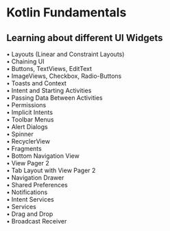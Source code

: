 # Kotlin Fundamentals

## Learning about different UI Widgets 

 • Layouts (Linear and Constraint Layouts) </br>
 • Chaining UI </br>
 • Buttons, TextViews, EditText </br>
 • ImageViews, Checkbox, Radio-Buttons </br>
 • Toasts and Context </br>
 • Intent and Starting Activities </br>
 • Passing Data Between Activities </br>
 • Permissions </br>
 • Implicit Intents </br>
 • Toolbar Menus </br>
 • Alert Dialogs </br>
 • Spinner </br>
 • RecyclerView </br>
 • Fragments </br>
 • Bottom Navigation View </br>
 • View Pager 2 </br>
 • Tab Layout with View Pager 2 </br>
 • Navigation Drawer </br>
 • Shared Preferences </br>
 • Notifications </br>
 • Intent Services </br>
 • Services </br>
 • Drag and Drop </br>
 • Broadcast Receiver </br>